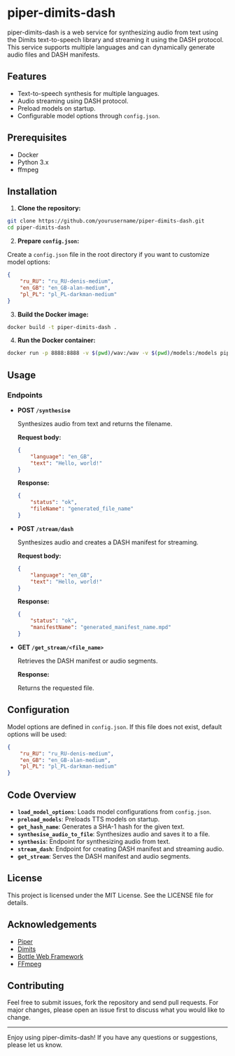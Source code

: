 
# piper-dimits-dash

piper-dimits-dash is a web service for synthesizing audio from text using the Dimits text-to-speech library and streaming it using the DASH protocol. This service supports multiple languages and can dynamically generate audio files and DASH manifests.

## Features

- Text-to-speech synthesis for multiple languages.
- Audio streaming using DASH protocol.
- Preload models on startup.
- Configurable model options through `config.json`.

## Prerequisites

- Docker
- Python 3.x
- ffmpeg

## Installation

1. **Clone the repository:**

```sh
git clone https://github.com/yourusername/piper-dimits-dash.git
cd piper-dimits-dash
```

2. **Prepare `config.json`:**

Create a `config.json` file in the root directory if you want to customize model options:

```json
{
    "ru_RU": "ru_RU-denis-medium",
    "en_GB": "en_GB-alan-medium",
    "pl_PL": "pl_PL-darkman-medium"
}
```

3. **Build the Docker image:**

```sh
docker build -t piper-dimits-dash .
```

4. **Run the Docker container:**

```sh
docker run -p 8888:8888 -v $(pwd)/wav:/wav -v $(pwd)/models:/models piper-dimits-dash
```

## Usage

### Endpoints

- **POST `/synthesise`**

  Synthesizes audio from text and returns the filename.

  **Request body:**

  ```json
  {
      "language": "en_GB",
      "text": "Hello, world!"
  }
  ```

  **Response:**

  ```json
  {
      "status": "ok",
      "fileName": "generated_file_name"
  }
  ```

- **POST `/stream/dash`**

  Synthesizes audio and creates a DASH manifest for streaming.

  **Request body:**

  ```json
  {
      "language": "en_GB",
      "text": "Hello, world!"
  }
  ```

  **Response:**

  ```json
  {
      "status": "ok",
      "manifestName": "generated_manifest_name.mpd"
  }
  ```

- **GET `/get_stream/<file_name>`**

  Retrieves the DASH manifest or audio segments.

  **Response:**

  Returns the requested file.

## Configuration

Model options are defined in `config.json`. If this file does not exist, default options will be used:

```json
{
    "ru_RU": "ru_RU-denis-medium",
    "en_GB": "en_GB-alan-medium",
    "pl_PL": "pl_PL-darkman-medium"
}
```

## Code Overview

- **`load_model_options`**: Loads model configurations from `config.json`.
- **`preload_models`**: Preloads TTS models on startup.
- **`get_hash_name`**: Generates a SHA-1 hash for the given text.
- **`synthesise_audio_to_file`**: Synthesizes audio and saves it to a file.
- **`synthesis`**: Endpoint for synthesizing audio from text.
- **`stream_dash`**: Endpoint for creating DASH manifest and streaming audio.
- **`get_stream`**: Serves the DASH manifest and audio segments.

## License

This project is licensed under the MIT License. See the LICENSE file for details.

## Acknowledgements

- [Piper](https://github.com/rhasspy/piper)
- [Dimits](https://github.com/Reqeique/Dimits)
- [Bottle Web Framework](https://bottlepy.org)
- [FFmpeg](https://ffmpeg.org)

## Contributing

Feel free to submit issues, fork the repository and send pull requests. For major changes, please open an issue first to discuss what you would like to change.

---

Enjoy using piper-dimits-dash! If you have any questions or suggestions, please let us know.
